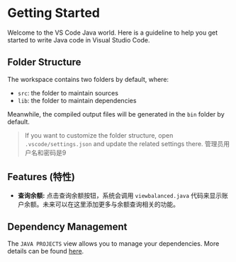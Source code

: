 # Getting Started

Welcome to the VS Code Java world. Here is a guideline to help you get started to write Java code in Visual Studio Code.

## Folder Structure

The workspace contains two folders by default, where:

- `src`: the folder to maintain sources
- `lib`: the folder to maintain dependencies

Meanwhile, the compiled output files will be generated in the `bin` folder by default.

> If you want to customize the folder structure, open `.vscode/settings.json` and update the related settings there.
管理员用户名和密码是9

## Features (特性)

- **查询余额:** 点击查询余额按钮，系统会调用 `viewbalanced.java` 代码来显示账户余额。未来可以在这里添加更多与余额查询相关的功能。

## Dependency Management

The `JAVA PROJECTS` view allows you to manage your dependencies. More details can be found [here](https://github.com/microsoft/vscode-java-dependency#manage-dependencies).